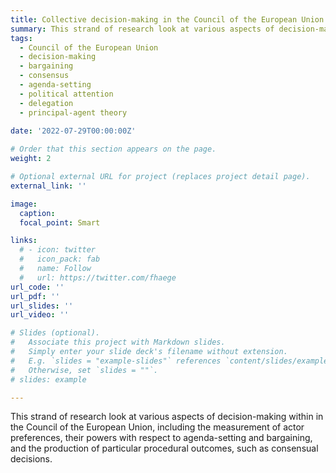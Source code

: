 ```yaml
---
title: Collective decision-making in the Council of the European Union
summary: This strand of research look at various aspects of decision-making within in the Council of the European Union, including the measurement of actor preferences, their powers with respect to agenda-setting and bargaining, and the production of particular procedural outcomes, such as consensual decisions.                                                                                                                                                          
tags:
  - Council of the European Union
  - decision-making
  - bargaining
  - consensus
  - agenda-setting
  - political attention
  - delegation
  - principal-agent theory
  
date: '2022-07-29T00:00:00Z'

# Order that this section appears on the page.
weight: 2

# Optional external URL for project (replaces project detail page).
external_link: ''

image:
  caption: 
  focal_point: Smart

links:
  # - icon: twitter
  #   icon_pack: fab
  #   name: Follow
  #   url: https://twitter.com/fhaege
url_code: ''
url_pdf: ''
url_slides: ''
url_video: ''

# Slides (optional).
#   Associate this project with Markdown slides.
#   Simply enter your slide deck's filename without extension.
#   E.g. `slides = "example-slides"` references `content/slides/example-slides.md`.
#   Otherwise, set `slides = ""`.
# slides: example

---
```


This strand of research look at various aspects of decision-making within in the Council of the European Union, including the measurement of actor preferences, their powers with respect to agenda-setting and bargaining, and the production of particular procedural outcomes, such as consensual decisions.
